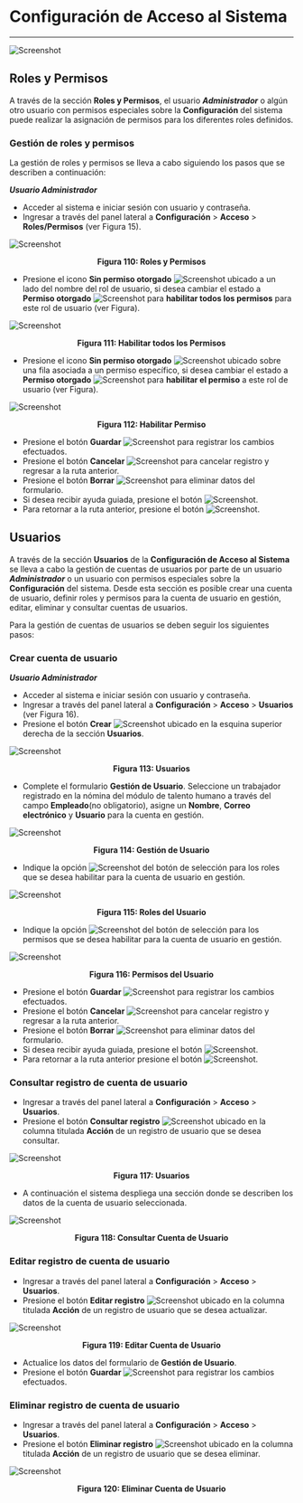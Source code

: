 # Configuración de Acceso al Sistema  
************************************

![Screenshot](../img/logokavac.png#imagen)

## Roles y Permisos


A través de la sección **Roles y Permisos**, el usuario ***Administrador*** o algún otro usuario con permisos especiales sobre la **Configuración** del sistema puede realizar la asignación de permisos para los diferentes roles definidos.    

### Gestión de roles y permisos

La gestión de roles y permisos se lleva a cabo siguiendo los pasos que se describen a continuación:

***Usuario Administrador***

-   Acceder al sistema e iniciar sesión con usuario y contraseña.
-   Ingresar a través del panel lateral a **Configuración** > **Acceso** > **Roles/Permisos** (ver Figura 15).

![Screenshot](../img/figure_15.png)<div style="text-align: center;font-weight: bold">Figura 110: Roles y Permisos</div>

-   Presione el icono **Sin permiso otorgado** ![Screenshot](../img/padlock_1.png) ubicado a un lado del nombre del rol de usuario, si desea cambiar el estado a **Permiso otorgado** ![Screenshot](../img/padlock_2.png) para **habilitar todos los permisos** para este rol de usuario (ver Figura).

![Screenshot](../img/figure_roles.png)<div style="text-align: center;font-weight: bold">Figura 111: Habilitar todos los Permisos</div>

-   Presione el icono **Sin permiso otorgado** ![Screenshot](../img/padlock_1.png) ubicado sobre una fila asociada a un permiso específico, si desea cambiar el estado a **Permiso otorgado** ![Screenshot](../img/padlock_2.png) para **habilitar el permiso** a este rol de usuario (ver Figura).

![Screenshot](../img/figure_permiso.png)<div style="text-align: center;font-weight: bold">Figura 112: Habilitar Permiso</div>


- Presione el botón **Guardar**  ![Screenshot](../img/save_1.png) para registrar los cambios efectuados.
- Presione el botón **Cancelar**  ![Screenshot](../img/cancel.png) para cancelar registro y regresar a la ruta anterior.
- Presione el botón **Borrar** ![Screenshot](../img/clean.png) para eliminar datos del formulario.
- Si desea recibir ayuda  guiada, presione el botón ![Screenshot](../img/help.png).
- Para retornar a la ruta anterior, presione el botón ![Screenshot](../img/back.png).

## Usuarios

A través de la sección **Usuarios** de la **Configuración de Acceso al Sistema** se lleva a cabo la gestión de cuentas de usuarios por parte de un usuario ***Administrador*** o un usuario con permisos especiales sobre la **Configuración** del sistema. Desde esta sección es posible crear una cuenta de usuario, definir roles y permisos para la cuenta de usuario en gestión, editar, eliminar y consultar cuentas de usuarios. 

Para la gestión de cuentas de usuarios se deben seguir los siguientes pasos:
### Crear cuenta de usuario

***Usuario Administrador***

-   Acceder al sistema e iniciar sesión con usuario y contraseña.
-   Ingresar a través del panel lateral a **Configuración** > **Acceso** > **Usuarios** (ver Figura 16).
-   Presione el botón **Crear** ![Screenshot](../img/create.png) ubicado en la esquina superior derecha de la sección **Usuarios**. 

![Screenshot](../img/figure_16.png)<div style="text-align: center;font-weight: bold">Figura 113: Usuarios</div>

-   Complete el formulario **Gestión de Usuario**.  Seleccione un trabajador registrado en la nómina del módulo de talento humano a través del campo **Empleado**(no obligatorio), asigne un **Nombre**, **Correo electrónico** y **Usuario** para la cuenta en gestión.  

![Screenshot](../img/figure_16_1.png)<div style="text-align: center;font-weight: bold">Figura 114: Gestión de Usuario</div>

-    Indique la opción ![Screenshot](../img/select.png) del botón de selección para los roles que se desea habilitar para la cuenta de usuario en gestión. 

![Screenshot](../img/figure_16_2.png)<div style="text-align: center;font-weight: bold">Figura 115: Roles del Usuario</div>

-    Indique la opción ![Screenshot](../img/select.png) del botón de selección para los permisos que se desea habilitar para la cuenta de usuario en gestión. 

![Screenshot](../img/figure_16_3.png)<div style="text-align: center;font-weight: bold">Figura 116: Permisos del Usuario</div>

- Presione el botón **Guardar**  ![Screenshot](../img/save_1.png) para registrar los cambios efectuados.
- Presione el botón **Cancelar**  ![Screenshot](../img/cancel.png) para cancelar registro y regresar a la ruta anterior.
- Presione el botón **Borrar** ![Screenshot](../img/clean.png) para eliminar datos del formulario.
- Si desea recibir ayuda  guiada, presione el botón ![Screenshot](../img/help.png).
- Para retornar a la ruta anterior presione el botón ![Screenshot](../img/back.png).


### Consultar registro de cuenta de usuario 

-   Ingresar a través del panel lateral a **Configuración** > **Acceso** > **Usuarios**.
-   Presione el botón **Consultar registro** ![Screenshot](../img/see.png) ubicado en la columna titulada **Acción** de un registro de usuario que se desea consultar. 

![Screenshot](../img/g19.png)<div style="text-align: center;font-weight: bold">Figura 117: Usuarios</div>

-   A continuación el sistema despliega una sección donde se describen los datos de la cuenta de usuario seleccionada.

![Screenshot](../img/g20.png)<div style="text-align: center;font-weight: bold">Figura 118: Consultar Cuenta de Usuario</div>

### Editar registro de cuenta de usuario

-   Ingresar a través del panel lateral a **Configuración** > **Acceso** > **Usuarios**.
-   Presione el botón **Editar registro** ![Screenshot](../img/edit.png) ubicado en la columna titulada **Acción** de un registro de usuario que se desea actualizar.

![Screenshot](../img/g21.png)<div style="text-align: center;font-weight: bold">Figura 119: Editar Cuenta de Usuario</div>

-   Actualice los datos del formulario de **Gestión de Usuario**.
-   Presione el botón **Guardar**  ![Screenshot](../img/save_1.png) para registrar los cambios efectuados.
### Eliminar registro de cuenta de usuario

-   Ingresar a través del panel lateral a **Configuración** > **Acceso** > **Usuarios**.
-   Presione el botón **Eliminar registro** ![Screenshot](../img/delete.png) ubicado en la columna titulada **Acción** de un registro de usuario que se desea eliminar.

![Screenshot](../img/g22.png)<div style="text-align: center;font-weight: bold">Figura 120: Eliminar Cuenta de Usuario</div>

